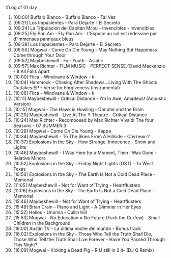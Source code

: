 #Log of 01 day

1. [00:00] Buffalo Blanco - Buffalo Blanco - Tal Vez
1. [09:21] Los Impacientes - Para Dejarte - El Secreto
1. [09:24] La Tripulación del Capitán Milou - Invencibles - Invencibles
1. [09:25] Fly Pan Am - Fly Pan Am - L'Espace au sol est redessine par d'immenses panneaux bleus
1. [09:39] Los Impacientes - Para Dejarte - El Secreto
1. [09:50] Mogwai - Come On Die Young - May Nothing But Happiness Come through Your Door
1. [09:52] Maybeshewill - Fair Youth - Asiatic
1. [09:57] Max Richter - FILM MUSIC - PERFECT SENSE ⁄ David Mackenzie - It All Falls Apart
1. [10:00] Flica - Windvane & Window - k
1. [10:04] Hammock - Chasing After Shadows...Living With The Ghosts Outtakes EP - Verse for Forgiveness (instrumental)
1. [10:06] Flica - Windvane & Window - k
1. [10:11] Maybeshewill - Critical Distance - I'm In Awe, Amadeus! (Acoustic Version)
1. [10:15] Mogwai - The Hawk is Howling - Danphe and the Brain
1. [10:20] Maybeshewill - Live At The Y Theatre - Critical Distance
1. [10:24] Max Richter - Recomposed by Max Richter Vivaldi The four Seasons - 07 SUMMER 3
1. [10:29] Mogwai - Come On Die Young - Kappa
1. [10:34] Maybeshewill - To The Skies From A Hillside - Спутник-2
1. [10:37] Explosions in the Sky - How Strange, Innocence - Snow and Lights
1. [10:46] Maybeshewill - I Was Here for a Moment, Then I Was Gone - Relative Minors
1. [10:52] Explosions in the Sky - Friday Night Lights (OST) - To West Texas
1. [10:56] Explosions in the Sky - The Earth Is Not a Cold Dead Place - Memorial
1. [11:05] Maybeshewill - Not for Want of Trying - Heartflusters
1. [11:06] Explosions in the Sky - The Earth Is Not a Cold Dead Place - Memorial
1. [15:46] Maybeshewill - Not for Want of Trying - Heartflusters
1. [15:49] Brian Crain - Piano and Light - A Glimmer in Her Eyes
1. [15:52] Helios - Unomia - Cullin Hill
1. [15:53] Mogwai - No Education = No Future (Fuck the Curfew) - Small Children in the Background
1. [16:00] Austin TV - La última noche del mundo - Bonus track
1. [16:02] Explosions in the Sky - Those Who Tell the Truth Shall Die, Those Who Tell the Truth Shall Live Forever - Have You Passed Through This Night?
1. [16:09] Mogwai - Kicking a Dead Pig - R U still in 2 it- (DJ Q Remix)
